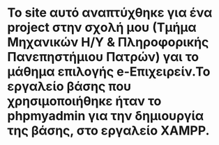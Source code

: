 # Το site αυτό αναπτύχθηκε για ένα project στην σχολή μου (Τμήμα Μηχανικών Η/Υ & Πληροφορικής Πανεπηστήμιου Πατρών) γαι το μάθημα επιλογής e-Επιχειρείν.Το εργαλείο βάσης που χρησιμοποιήθηκε ήταν το phpmyadmin για την δημιουργία της βάσης, στο εργαλείο XAMPP.
